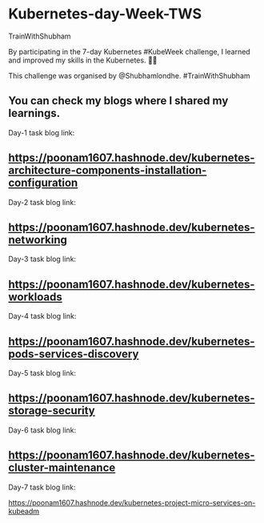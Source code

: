 # Kubernetes-day-Week-TWS
TrainWithShubham

By participating in the 7-day Kubernetes #KubeWeek challenge, I learned and improved my skills in the Kubernetes. 🚀🚀

This challenge was organised by @Shubhamlondhe. #TrainWithShubham

You can check my blogs where I shared my learnings.
------------------------------------------------------------------------------------------------------------------------------------------------------------
Day-1 task blog link:

https://poonam1607.hashnode.dev/kubernetes-architecture-components-installation-configuration
------------------------------------------------------------------------------------------------------------------------------------------------------------
Day-2 task blog link:

https://poonam1607.hashnode.dev/kubernetes-networking
------------------------------------------------------------------------------------------------------------------------------------------------------------
Day-3 task blog link:

https://poonam1607.hashnode.dev/kubernetes-workloads
------------------------------------------------------------------------------------------------------------------------------------------------------------
Day-4 task blog link:

https://poonam1607.hashnode.dev/kubernetes-pods-services-discovery
------------------------------------------------------------------------------------------------------------------------------------------------------------
Day-5 task blog link:

https://poonam1607.hashnode.dev/kubernetes-storage-security
------------------------------------------------------------------------------------------------------------------------------------------------------------
Day-6 task blog link:

https://poonam1607.hashnode.dev/kubernetes-cluster-maintenance
------------------------------------------------------------------------------------------------------------------------------------------------------------
Day-7 task blog link:

https://poonam1607.hashnode.dev/kubernetes-project-micro-services-on-kubeadm
